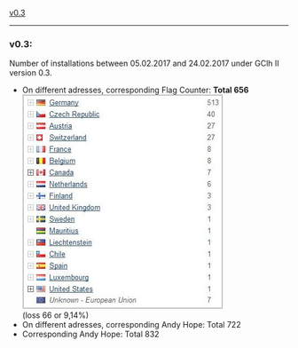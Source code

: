 
<a href="#v03" title="GClh II version 0.3 (05.02.2017 - 24.02.2017)">v0.3</a> &nbsp; 

---
### v0.3:
Number of installations between 05.02.2017 and 24.02.2017 under GClh II version 0.3.<br>
<ul><li>On different adresses, corresponding Flag Counter: <b>Total 656</b><br>
<img src="../images/v0.3_counter_flag.jpg" alt="v0.3_counter_flag.jpg"><br>
(loss 66 or 9,14%)<br></li>
<li>On different adresses, corresponding Andy Hope: Total 722<br></li>
<li>Corresponding Andy Hope: Total 832<br></li></ul>
<br>
